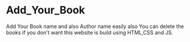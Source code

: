 # Add_Your_Book
Add Your Book name and also Author name easily also You can delete the books if you don't want this website is build using HTML,CSS and JS.
